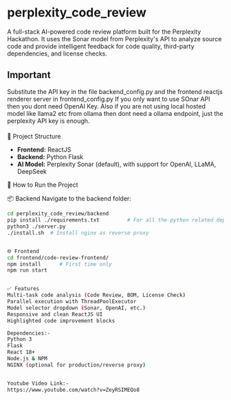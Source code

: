# perplexity_code_review
A full-stack AI-powered code review platform built for the Perplexity Hackathon. It uses the Sonar model from Perplexity's API to analyze source code and provide intelligent feedback for code quality, third-party dependencies, and license checks.

## Important 
Substitute the API key in the file backend_config.py and the frontend reactjs renderer server in frontend_config.py
If you only want to use SOnar API then you dont need OpenAI Key.
Also if you are not using local hosted model like llama2 etc from ollama then dont need a ollama endpoint,
just the perplexity API key is enough.
####

 🚀 Project Structure

- **Frontend:** ReactJS
- **Backend:** Python Flask
- **AI Model:** Perplexity Sonar (default), with support for OpenAI, LLaMA, DeepSeek


🔧 How to Run the Project

📦 Backend
  Navigate to the backend folder:
   ```bash
   cd perplexity_code_review/backend
   pip install ./requirements.txt         # For all the python related dependencies
   python3 ./server.py
  ./install.sh  # Install nginx as reverse proxy


🌐 Frontend
cd frontend/code-review-frontend/
npm install      # First time only
npm run start


✅ Features
Multi-task code analysis (Code Review, BOM, License Check)
Parallel execution with ThreadPoolExecutor
Model selector dropdown (Sonar, OpenAI, etc.)
Responsive and clean ReactJS UI
Highlighted code improvement blocks

Dependencies:-
Python 3
Flask
React 18+
Node.js & NPM
NGINX (optional for production/reverse proxy)


Youtube Video Link:-
https://www.youtube.com/watch?v=ZeyRSIMEQo8
